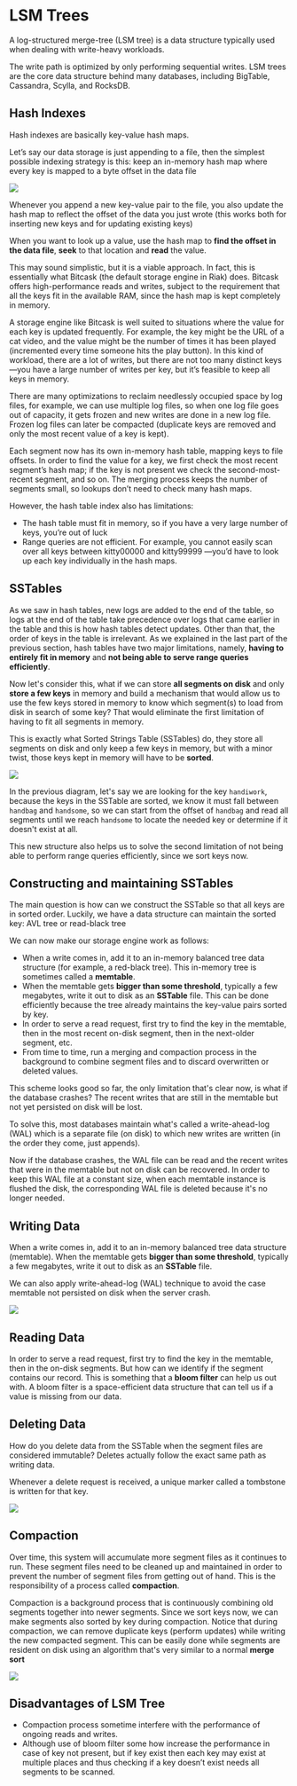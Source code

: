 # LSM Trees

A log-structured merge-tree (LSM tree) is a data structure typically used when dealing with write-heavy workloads.

The write path is optimized by only performing sequential writes. LSM trees are the core data structure behind many databases, including BigTable, Cassandra, Scylla, and RocksDB.

## Hash Indexes

Hash indexes are basically key-value hash maps.

Let’s say our data storage is just appending to a file, then the simplest possible indexing strategy is this: keep an in-memory hash map where every key is mapped to a byte offset in the data file

![](https://user-images.githubusercontent.com/17776979/194316392-8b364eb8-2dc6-4107-87ba-626161e726e1.png)

Whenever you append a new key-value pair to the file, you also update the hash map to reflect the offset of the data you just wrote (this works both for inserting new keys and for updating existing keys)

When you want to look up a value, use the hash map to **find the offset in the data file**, **seek** to that location and **read** the value.

This may sound simplistic, but it is a viable approach. In fact, this is essentially what Bitcask (the default storage engine in Riak) does. Bitcask offers high-performance reads and writes, subject to the requirement that all the keys fit in the available RAM, since the hash map is kept completely in memory.

A storage engine like Bitcask is well suited to situations where the value for each key is updated frequently. For example, the key might be the URL of a cat video, and the value might be the number of times it has been played (incremented every time someone hits the play button). In this kind of workload, there are a lot of writes, but there are not too many distinct keys—you have a large number of writes per key, but it’s feasible to keep all keys in memory.

There are many optimizations to reclaim needlessly occupied space by log files, for example, we can use multiple log files, so when one log file goes out of capacity, it gets frozen and new writes are done in a new log file. Frozen log files can later be compacted (duplicate keys are removed and only the most recent value of a key is kept).

Each segment now has its own in-memory hash table, mapping keys to file offsets. In order to find the value for a key, we first check the most recent segment’s hash map; if the key is not present we check the second-most-recent segment, and so on. The merging process keeps the number of segments small, so lookups don’t need to check many hash maps.

However, the hash table index also has limitations:

- The hash table must fit in memory, so if you have a very large number of keys, you’re out of luck
- Range queries are not efficient. For example, you cannot easily scan over all keys between kitty00000 and kitty99999 —you’d have to look up each key individually in the hash maps.

## SSTables

As we saw in hash tables, new logs are added to the end of the table, so logs at the end of the table take precedence over logs that came earlier in the table and this is how hash tables detect updates. Other than that, the order of keys in the table is irrelevant. As we explained in the last part of the previous section, hash tables have two major limitations, namely, **having to entirely fit in memory** and **not being able to serve range queries efficiently**.

Now let's consider this, what if we can store **all segments on disk** and only **store a few keys** in memory and build a mechanism that would allow us to use the few keys stored in memory to know which segment(s) to load from disk in search of some key? That would eliminate the first limitation of having to fit all segments in memory.

This is exactly what Sorted Strings Table (SSTables) do, they store all segments on disk and only keep a few keys in memory, but with a minor twist, those keys kept in memory will have to be **sorted**.

![](https://user-images.githubusercontent.com/17776979/194320481-aeb4a9e1-7c5a-4cb8-b79d-f9baeede7a31.png)

In the previous diagram, let's say we are looking for the key `handiwork`, because the keys in the SSTable are sorted, we know it must fall between `handbag` and `handsome`, so we can start from the offset of `handbag` and read all segments until we reach `handsome` to locate the needed key or determine if it doesn't exist at all.

This new structure also helps us to solve the second limitation of not being able to perform range queries efficiently, since we sort keys now.

## Constructing and maintaining SSTables

The main question is how can we construct the SSTable so that all keys are in sorted order. Luckily, we have a data structure can maintain the sorted key: AVL tree or read-black tree

We can now make our storage engine work as follows:

- When a write comes in, add it to an in-memory balanced tree data structure (for example, a red-black tree). This in-memory tree is sometimes called a **memtable**.
- When the memtable gets **bigger than some threshold**, typically a few megabytes, write it out to disk as an **SSTable** file. This can be done efficiently because the tree already maintains the key-value pairs sorted by key.
- In order to serve a read request, first try to find the key in the memtable, then in the most recent on-disk segment, then in the next-older segment, etc.
- From time to time, run a merging and compaction process in the background to combine segment files and to discard overwritten or deleted values.

This scheme looks good so far, the only limitation that's clear now, is what if the database crashes? The recent writes that are still in the memtable but not yet persisted on disk will be lost.

To solve this, most databases maintain what's called a write-ahead-log (WAL) which is a separate file (on disk) to which new writes are written (in the order they come, just appends).

Now if the database crashes, the WAL file can be read and the recent writes that were in the memtable but not on disk can be recovered. In order to keep this WAL file at a constant size, when each memtable instance is flushed the disk, the corresponding WAL file is deleted because it's no longer needed.

## Writing Data

When a write comes in, add it to an in-memory balanced tree data structure (memtable). When the memtable gets **bigger than some threshold**, typically a few megabytes, write it out to disk as an **SSTable** file.

We can also apply write-ahead-log (WAL) technique to avoid the case memtable not persisted on disk when the server crash.

![](https://user-images.githubusercontent.com/17776979/194327144-1a89b275-e274-47ba-9e2c-223adc5332ba.png)

## Reading Data

In order to serve a read request, first try to find the key in the memtable, then in the on-disk segments. But how can we identify if the segment contains our record. This is something that a **bloom filter** can help us out with. A bloom filter is a space-efficient data structure that can tell us if a value is missing from our data.

## Deleting Data

How do you delete data from the SSTable when the segment files are considered immutable? Deletes actually follow the exact same path as writing data.

Whenever a delete request is received, a unique marker called a tombstone is written for that key.

![](https://user-images.githubusercontent.com/17776979/194328490-777a47ae-e481-4146-b43b-30cadd7d7f0c.png)

## Compaction

Over time, this system will accumulate more segment files as it continues to run. These segment files need to be cleaned up and maintained in order to prevent the number of segment files from getting out of hand. This is the responsibility of a process called **compaction**.

Compaction is a background process that is continuously combining old segments together into newer segments. Since we sort keys now, we can make segments also sorted by key during compaction. Notice that during compaction, we can remove duplicate keys (perform updates) while writing the new compacted segment. This can be easily done while segments are resident on disk using an algorithm that's very similar to a normal **merge sort**

![](https://user-images.githubusercontent.com/17776979/194321372-84bc8a7b-4209-4dcc-ba81-2aa589143415.png)

## Disadvantages of LSM Tree

- Compaction process sometime interfere with the performance of ongoing reads and writes.
- Although use of bloom filter some how increase the performance in case of key not present, but if key exist then each key may exist at multiple places and thus checking if a key doesn’t exist needs all segments to be scanned.
